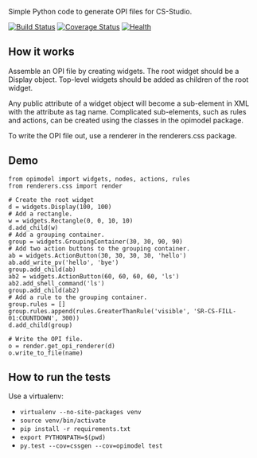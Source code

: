 Simple Python code to generate OPI files for CS-Studio.

[![Build Status](https://travis-ci.org/dls-controls/cssgen.svg?branch=master)](https://travis-ci.org/dls-controls/cssgen)
[![Coverage Status](https://coveralls.io/repos/github/dls-controls/cssgen/badge.svg?branch=master)](https://coveralls.io/github/dls-controls/cssgen?branch=master)
[![Health](https://landscape.io/github/dls-controls/cssgen/master/landscape.svg?style=flat)](https://landscape.io/github/dls-controls/cssgen/master)

## How it works

Assemble an OPI file by creating widgets.  The root widget should be a Display object.  Top-level widgets should be added as children of the root widget.

Any public attribute of a widget object will become a sub-element in XML with the attribute as tag name.  Complicated sub-elements, such as rules and actions, can be created using the classes in the opimodel package.

To write the OPI file out, use a renderer in the renderers.css package.

## Demo

    from opimodel import widgets, nodes, actions, rules
    from renderers.css import render

    # Create the root widget
    d = widgets.Display(100, 100)
    # Add a rectangle.
    w = widgets.Rectangle(0, 0, 10, 10)
    d.add_child(w)
    # Add a grouping container.
    group = widgets.GroupingContainer(30, 30, 90, 90)
    # Add two action buttons to the grouping container.
    ab = widgets.ActionButton(30, 30, 30, 30, 'hello')
    ab.add_write_pv('hello', 'bye')
    group.add_child(ab)
    ab2 = widgets.ActionButton(60, 60, 60, 60, 'ls')
    ab2.add_shell_command('ls')
    group.add_child(ab2)
    # Add a rule to the grouping container.
    group.rules = []
    group.rules.append(rules.GreaterThanRule('visible', 'SR-CS-FILL-01:COUNTDOWN', 300))
    d.add_child(group)

    # Write the OPI file.
    o = render.get_opi_renderer(d)
    o.write_to_file(name)

## How to run the tests

Use a virtualenv:

* `virtualenv --no-site-packages venv`
* `source venv/bin/activate`
* `pip install -r requirements.txt`
* `export PYTHONPATH=$(pwd)`
* `py.test --cov=cssgen --cov=opimodel test`
